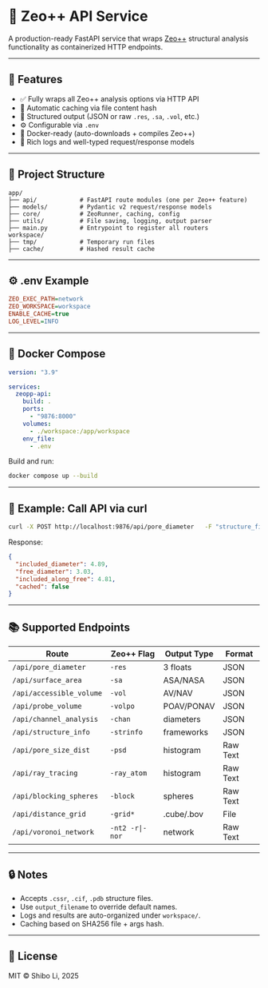 # 🧩 Zeo++ API Service

A production-ready FastAPI service that wraps [Zeo++](http://www.zeoplusplus.org/) structural analysis functionality as containerized HTTP endpoints.

---

## 🚀 Features

- ✅ Fully wraps all Zeo++ analysis options via HTTP API
- 🧠 Automatic caching via file content hash
- 📂 Structured output (JSON or raw `.res`, `.sa`, `.vol`, etc.)
- ⚙️ Configurable via `.env`
- 🐳 Docker-ready (auto-downloads + compiles Zeo++)
- 🎨 Rich logs and well-typed request/response models

---

## 📁 Project Structure

```text
app/
├── api/            # FastAPI route modules (one per Zeo++ feature)
├── models/         # Pydantic v2 request/response models
├── core/           # ZeoRunner, caching, config
├── utils/          # File saving, logging, output parser
├── main.py         # Entrypoint to register all routers
workspace/
├── tmp/            # Temporary run files
├── cache/          # Hashed result cache
```

---

## ⚙️ .env Example

```ini
ZEO_EXEC_PATH=network
ZEO_WORKSPACE=workspace
ENABLE_CACHE=true
LOG_LEVEL=INFO
```

---

## 🐳 Docker Compose

```yaml
version: "3.9"

services:
  zeopp-api:
    build: .
    ports:
      - "9876:8000"
    volumes:
      - ./workspace:/app/workspace
    env_file:
      - .env
```

Build and run:

```bash
docker compose up --build
```

---

## 🧪 Example: Call API via curl

```bash
curl -X POST http://localhost:9876/api/pore_diameter   -F "structure_file=@EDI.cssr"   -F "ha=true"   -F "output_filename=EDI.res"
```

Response:

```json
{
  "included_diameter": 4.89,
  "free_diameter": 3.03,
  "included_along_free": 4.81,
  "cached": false
}
```

---

## 📚 Supported Endpoints

| Route                     | Zeo++ Flag         | Output Type  | Format     |
|--------------------------|--------------------|--------------|------------|
| `/api/pore_diameter`     | `-res`             | 3 floats     | JSON       |
| `/api/surface_area`      | `-sa`              | ASA/NASA     | JSON       |
| `/api/accessible_volume` | `-vol`             | AV/NAV       | JSON       |
| `/api/probe_volume`      | `-volpo`           | POAV/PONAV   | JSON       |
| `/api/channel_analysis`  | `-chan`            | diameters    | JSON       |
| `/api/structure_info`    | `-strinfo`         | frameworks   | JSON       |
| `/api/pore_size_dist`    | `-psd`             | histogram    | Raw Text   |
| `/api/ray_tracing`       | `-ray_atom`        | histogram    | Raw Text   |
| `/api/blocking_spheres`  | `-block`           | spheres      | Raw Text   |
| `/api/distance_grid`     | `-grid*`           | .cube/.bov   | File       |
| `/api/voronoi_network`   | `-nt2 -r\|-nor`    | network      | Raw Text   |

---

## 🔒 Notes

- Accepts `.cssr`, `.cif`, `.pdb` structure files.
- Use `output_filename` to override default names.
- Logs and results are auto-organized under `workspace/`.
- Caching based on SHA256 file + args hash.

---

## 📜 License

MIT © Shibo Li, 2025
